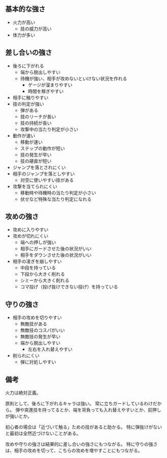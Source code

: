 ## 基本的な強さ

- 火力が高い
  - 技の威力が高い
- 体力が多い

## 差し合いの強さ

- 後ろに下がれる
  - 端から脱出しやすい
  - 待機が強い、相手が攻めないといけない状況を作れる
    - ゲージが溜まりやすい
    - 時間を稼ぎやすい
- 相手に触りやすい
- 技の判定が強い
  - 弾がある
  - 技のリーチが長い
  - 技の持続が長い
  - 攻撃中の当たり判定が小さい
- 動作が速い
  - 移動が速い
  - ステップの動作が短い
  - 技の発生が早い
  - 技の硬直が短い
- ジャンプを落とされにくい
- 相手のジャンプを落としやすい
  - 対空に使いやすい技がある
- 攻撃を当てられにくい
  - 移動時や待機時の当たり判定が小さい
  - 伏せなど特殊な当たり判定になれる

## 攻めの強さ

- 攻めに入りやすい
- 攻めが切れにくい
  - 端への押しが強い
  - 相手にガードさせた後の状況がいい
  - 相手をダウンさせた後の状況がいい
- 相手の凌ぎを崩しやすい
  - 中段を持っている
  - 下段から大きく削れる
  - シミーから大きく削れる
  - コマ投げ（投げ抜けできない投げ）を持っている

## 守りの強さ

- 相手の攻めを切りやすい
  - 無敵技がある
  - 無敵技のコスパがいい
  - 無敵技の発生が早い
  - 端から脱出しやすい
    - 左右を入れ替えやすい
- 削られにくい
  - 弾に対処しやすい

## 備考

火力は絶対正義。

原則として、後ろに下がれるキャラは強い。
常に立ちガードしているわけだから。
弾や突進技を持ってるとか、端を背負っても入れ替えやすいとか、前押しが強いとか。

初心者の場合は「近づいて触る」ための技があると助かる。
特に弾抜けがないと最初は全然近づけないことがある。

攻めや守りの強さは結果的に差し合いの強さにもつながる。
特に守りの強さは、相手の攻めを切って、こちらの攻めを増やすことにもつながる。
